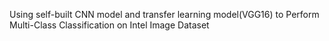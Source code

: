 Using self-built CNN model and transfer learning model(VGG16) to Perform Multi-Class Classification on Intel Image Dataset
